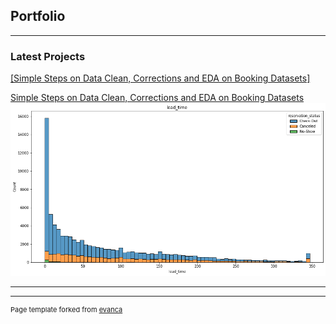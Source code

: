 ## Portfolio

---

### Latest Projects

<a href="https://github.com/dbsebastian/dbsebastian.github.io/blob/main/booking_final.ipynb">[Simple Steps on Data Clean, Corrections and EDA on Booking Datasets]</a>

[Simple Steps on Data Clean, Corrections and EDA on Booking Datasets]()
<img src="images/dummy_2.png?raw=true"/>

---











---
<p style="font-size:11px">Page template forked from <a href="https://github.com/evanca/quick-portfolio">evanca</a></p>
<!-- Remove above link if you don't want to attibute -->

